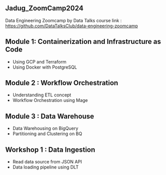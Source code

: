 ## Jadug_ZoomCamp2024

Data Engineering Zoomcamp by Data Talks course link : https://github.com/DataTalksClub/data-engineering-zoomcamp

## Module 1: Containerization and Infrastructure as Code
- Using GCP and Terraform
- Using Docker with PostgreSQL


## Module 2 : Workflow Orchestration
- Understanding ETL concept
- Workflow Orchestration using Mage

## Module 3 : Data Warehouse
- Data Warehousing on BigQuery
- Partitioning and Clustering on BQ

## Workshop 1 : Data Ingestion
- Read data source from JSON API
- Data loading pipeline using DLT 